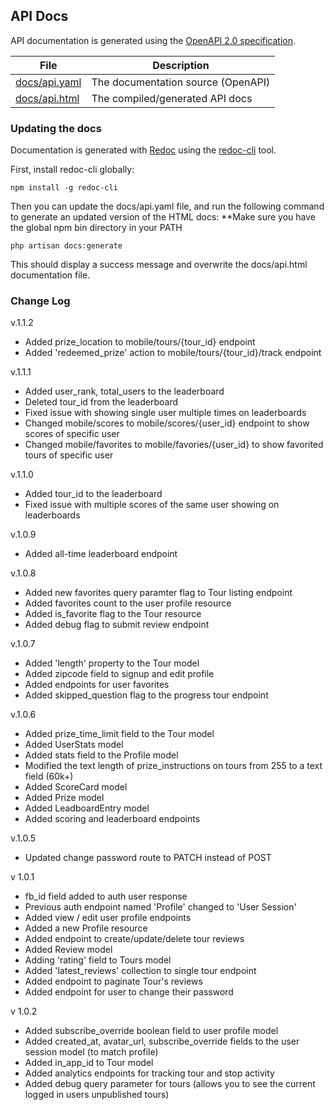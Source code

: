 ## API Docs

API documentation is generated using the [OpenAPI 2.0 specification](https://github.com/OAI/OpenAPI-Specification/blob/master/versions/2.0.md).

| File          | Description                          |
|---------------|--------------------------------------|
| [docs/api.yaml](api.yaml) | The documentation source (OpenAPI)   |
| [docs/api.html](api.html) | The compiled/generated API docs      |


### Updating the docs

Documentation is generated with [Redoc](https://github.com/Rebilly/ReDoc) using the [redoc-cli](https://github.com/Rebilly/ReDoc/blob/master/cli/README.md) tool.

First, install redoc-cli globally:
```
npm install -g redoc-cli
```

Then you can update the docs/api.yaml file, and run the following command to generate an updated version of the HTML docs:
**Make sure you have the global npm bin directory in your PATH
```
php artisan docs:generate
```

This should display a success message and overwrite the docs/api.html documentation file.

### Change Log
v.1.1.2
- Added prize_location to mobile/tours/{tour_id} endpoint
- Added 'redeemed_prize' action to mobile/tours/{tour_id}/track endpoint

v.1.1.1
- Added user_rank, total_users to the leaderboard
- Deleted tour_id from the leaderboard
- Fixed issue with showing single user multiple times on leaderboards
- Changed mobile/scores to mobile/scores/{user_id} endpoint to show scores of specific user
- Changed mobile/favorites to mobile/favories/{user_id} to show favorited tours of specific user

v.1.1.0
- Added tour_id to the leaderboard
- Fixed issue with multiple scores of the same user showing on leaderboards

v.1.0.9
- Added all-time leaderboard endpoint

v.1.0.8
- Added new favorites query paramter flag to Tour listing endpoint 
- Added favorites count to the user profile resource
- Added is_favorite flag to the Tour resource
- Added debug flag to submit review endpoint

v.1.0.7
- Added 'length' property to the Tour model
- Added zipcode field to signup and edit profile 
- Added endpoints for user favorites
- Added skipped_question flag to the progress tour endpoint

v.1.0.6
- Added prize_time_limit field to the Tour model
- Added UserStats model
- Added stats field to the Profile model
- Modified the text length of prize_instructions on tours from 255 to a text field (60k+)
- Added ScoreCard model
- Added Prize model
- Added LeadboardEntry model
- Added scoring and leaderboard endpoints

v.1.0.5
- Updated change password route to PATCH instead of POST

v 1.0.1
- fb_id field added to auth user response
- Previous auth endpoint named 'Profile' changed to 'User Session'
- Added view / edit user profile endpoints
- Added a new Profile resource
- Added endpoint to create/update/delete tour reviews
- Added Review model
- Adding 'rating' field to Tours model
- Added 'latest_reviews' collection to single tour endpoint
- Added endpoint to paginate Tour's reviews
- Added endpoint for user to change their password

v 1.0.2
- Added subscribe_override boolean field to user profile model
- Added created_at, avatar_url, subscribe_override fields to the user session model (to match profile)
- Added in_app_id to Tour model
- Added analytics endpoints for tracking tour and stop activity
- Added debug query parameter for tours (allows you to see the current logged in users unpublished tours)
